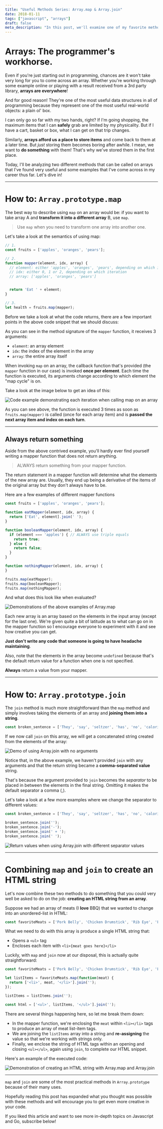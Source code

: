 ```yaml
---
title: "Useful Methods Series: Array.map & Array.join"
date: 2018-01-11
tags: ["javascript", "arrays"]
draft: false
meta_description: "In this post, we'll examine one of my favorite methods on Array.prototype: Array.map and Array.join. We'll also examine some of their real-world applications and how you can get started using them today."
---
```


# Arrays: The programmer's workhorse.
Even if you're just starting out in programming, chances are it won't take very
long for you to come across an array. Whether you're working through some
example online or playing with a result received from a 3rd party library, __arrays
are everywhere__!

And for good reason! They're one of the most useful data structures in all of
programming because they represent one of the most useful real-world objects:
a plain ol' box.

I can only go so far with my two hands, right? If I'm going shopping, the
maximum items that I can __safely__ grab are limited by my physicality. But if
I have a cart, basket or box, what I can get on that trip changes.

Similarly, __arrays afford us a place to store items__ and come back to them at a
later time. But _just_ storing them becomes boring after awhile. I mean, we want
to __do something__ with them! That's why we've stored them in the first place.

Today, I'll be analyzing two different methods that can be called on arrays that
I've found very useful and some examples that I've come across in my career thus
far. Let's dive in!

---

# How to: `Array.prototype.map`
The best way to describe using `map` on an array would be: if you want to take array A
and __transform it into a different array__ B, use `map`.

> Use `map` when you need to transform one array into another one.

Let's take a look at the semantics of using map:

```javascript
// 1.
const fruits = ['apples', 'oranges', 'pears'];

// 2.
function mapper(element, idx, array) {
  // element: either 'apples', 'oranges', 'pears', depending on which iteration
  // idx: either 0, 1 or 2, depending on which iteration
  // array: ['apples', 'oranges', 'pears']


  return 'Eat ' + element;
}

// 3.
let health = fruits.map(mapper);
```

Before we take a look at what the code returns, there are a few important points
in the above code snippet that we should discuss:

As you can see in the method signature of the `mapper` function, it receives
3 arguments:

* `element`: an array element
* `idx`: the index of the element in the array
* `array`: the entire array itself

When invoking `map` on an array, the callback function that's provided (the `mapper`
function in our case) is invoked __once per element__. Each time the function
is executed, its arguments change according to which element the "map cycle" is on.

Take a look at the image below to get an idea of this:

![Code example demonstrating each iteration when calling map on an array](https://i.imgur.com/qinOAsd.png)

As you can see above, the function is executed 3 times as soon as `fruits.map(mapper)`
is called (once for each array item) and is __passed the next array item and index
on each turn__.

---
## Always return something
Aside from the above contrived example, you'll hardly ever find yourself writing
a mapper function that does not return anything.

> ALWAYS return something from your mapper function.

The return statement in a mapper function will determine what the elements of the
new array are. Usually, they end up being a derivative of the items of the original
array but they don't always have to be.

Here are a few examples of different mapper functions

```javascript
const fruits = ['apples', 'oranges', 'pears'];

function eatMapper(element, idx, array) {
  return ['Eat', element].join(' ');
}

function booleanMapper(element, idx, array) {
  if (element === 'apples') { // ALWAYS use triple equals
    return true;
  } else {
    return false;
  }  
}

function nothingMapper(element, idx, array) {
}

fruits.map(eatMapper);
fruits.map(booleanMapper);
fruits.map(nothingMapper);
```

And what does this look like when evaluated?

![Demonstrations of the above examples of Array.map](https://i.imgur.com/FBjBPcD.png)

Each new array is an array based on the elements in the input array (except
for the last one). We're given quite a bit of latitude as to what can go on in
the mapper function so I encourage everyone to experiment with it and see how
creative you can get.

__Just don't write any code that someone is going to have headache maintaining__.

Also, note that the elements in the array become `undefined` because that's the
default return value for a function when one is not specified.

__Always__ return a value from your mapper.

---

# How to: `Array.prototype.join`
The `join` method is much more straightforward than the `map` method and simply
involves taking the elements of an array and __joining them into a string__.

```javascript
const broken_sentence = ['They', 'say', 'seltzer', 'has', 'no', 'calories'];
```

If we now call `join` on this array, we will get a concatenated string created
from the elements of the array:

![Demo of using Array.join with no arguments](https://i.imgur.com/Njllfkp.png)

Notice that, in the above example, we haven't provided `join` with any arguments
and that the return string became a __comma-separated value__ string.

That's because the argument provided to `join` becomes the _separator_ to be placed
in between the elements in the final string. Omitting it makes the default separator
a comma (,).

Let's take a look at a few more examples where we change the separator to
different values:

```javascript
const broken_sentence = ['They', 'say', 'seltzer', 'has', 'no', 'calories'];

broken_sentence.join('');
broken_sentence.join('-');
broken_sentence.join(' + ');
broken_sentence.join(' ');
```

![Return values when using Array.join with different separator values](https://i.imgur.com/AZkVbBO.png)

---

# Combining `map` and `join` to create an HTML string
Let's now combine these two methods to do something that you could very well be
asked to do on the job: __creating an HTML string from an array__.

Suppose we had an array of meats (I __love__ BBQ) that we wanted to change into
an unordered-list in HTML:

```javascript
const favoriteMeats = ['Pork Belly', 'Chicken Drumstick', 'Rib Eye', 'Flank Steak'];
```

What we need to do with this array is produce a single HTML string that:

* Opens a `<ul>` tag
* Encloses each item with `<li>{meat goes here}</li>`

Luckily, with `map` and `join` now at our disposal, this is actually quite
straightforward:

```javascript
const favoriteMeats = ['Pork Belly', 'Chicken Drumstick', 'Rib Eye', 'Flank Steak'];

let listItems = favoriteMeats.map(function(meat) {
  return ['<li>', meat, '</li>'].join('');
});

listItems = listItems.join('');

const html = ['<ul>', listItems, '</ul>'].join('');
```

There are several things happening here, so let me break them down:

* In the mapper function, we're enclosing the `meat` within `<li></li>` tags to
produce an array of meat list-item tags.
* We are joining the `listItems` array into a string and __re-assigning__ the value
so that we're working with strings only.
* Finally, we enclose the string of HTML tags within an opening and closing `<ul></ul>`,
again using `join`, to complete our HTML snippet.

Here's an example of the executed code:

![Demonstration of creating an HTML string with Array.map and Array.join](https://i.imgur.com/iOhuhnJ.png)

---

`map` and `join` are some of the most practical methods in `Array.prototype`
because of their many uses.

Hopefully reading this post has expanded what you thought was possible with
these methods and will encourage you to get even more creative in your code.

If you liked this article and want to see more in-depth topics on Javascript and
Go, subscribe below!
